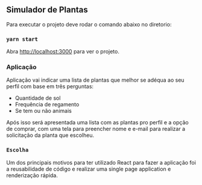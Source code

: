 ## Simulador de Plantas

Para executar o projeto deve rodar o comando abaixo no diretorio:

### `yarn start`

Abra [http://localhost:3000](http://localhost:3000) para ver o projeto.

### Aplicação

Aplicação vai indicar uma lista de plantas que melhor se adéqua ao seu perfil com base em três perguntas:

- Quantidade de sol
- Frequência de regamento
- Se tem ou não animais

Após isso será apresentada uma lista com as plantas pro perfil e a opção de comprar, com uma tela para preencher nome e e-mail para realizar a solicitação da planta que escolheu.

### `Escolha`

Um dos principais motivos para ter utilizado React para fazer a aplicação foi a reusabilidade de código e realizar uma single page application e renderização rápida.
